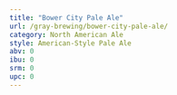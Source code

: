 ```yaml
---
title: "Bower City Pale Ale"
url: /gray-brewing/bower-city-pale-ale/
category: North American Ale
style: American-Style Pale Ale
abv: 0
ibu: 0
srm: 0
upc: 0
---
```


